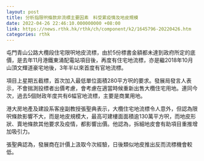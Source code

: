 ```yaml
---
layout: post
title: 分析指限呎條款非流標主要因素　料受累疫情及地皮規模
date: 2022-04-26 22:46:10.000000000 +08:00
link: https://news.rthk.hk/rthk/ch/component/k2/1645796-20220426.htm
categories: rthk
---
```


屯門青山公路大欖段住宅限呎地皮流標，由於5份標書金額都未達到政府所定的底價，是去年11月港鐵東涌配電站項目後，再度有住宅地流標，亦是繼2018年10月山頂文輝道豪宅地後，3年半以來首度有官地流標。

項目上星期五截標，首次加入最低單位面積280平方呎的要求。發展局發言人表示，不會揣測投標者出價考慮，會考慮在適當時候重新出售大欖住宅用地。連同今次，過去5個財政年度共有6幅官地流標，主要是商業用地。

港大房地產及建設系客座副教授張聖典表示，大欖住宅地流標令人意外，但認為限呎條款影響不大，而是地皮規模大，最高可建樓面面積逾130萬平方呎，而地皮形狀、賣地條款其他要求及疫情，都影響出價。他認為，拆細地皮會有助項目重推增加吸引力。

張聖典認為，發展商在計價上汲取今次經驗，日後類似地皮推出反而流標機會較低。
